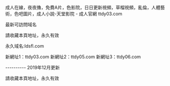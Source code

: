 成人在線，夜夜擼，免費A片，色影院，日日更新視頻，草榴視頻，亂倫，人體藝術，色吧圖片，成人小說-天堂影院 - 成人官網 ttdy03.com

最新可訪問域名

請收藏本頁地址，永久有效

永久域名:ldsfl.com

新網址1：ttdy03.com
新網址2：ttdy05.com
新網址3：ttdy06.com

---------- 2019年12月更新

請收藏本頁地址，永久有效

